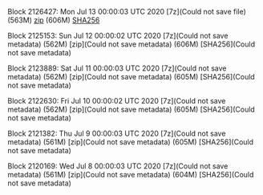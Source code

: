 Block 2126427: Mon Jul 13 00:00:03 UTC 2020 [7z](Could not save file) (563M) [zip]() (606M) [SHA256](https://transfer.sh/xA62B/sha256.txt)

Block 2125153: Sun Jul 12 00:00:02 UTC 2020 [7z](Could not save metadata) (562M) [zip](Could not save metadata) (606M) [SHA256](Could not save metadata)

Block 2123889: Sat Jul 11 00:00:03 UTC 2020 [7z](Could not save metadata) (562M) [zip](Could not save metadata) (605M) [SHA256](Could not save metadata)

Block 2122630: Fri Jul 10 00:00:02 UTC 2020 [7z](Could not save metadata) (562M) [zip](Could not save metadata) (605M) [SHA256](Could not save metadata)

Block 2121382: Thu Jul  9 00:00:03 UTC 2020 [7z](Could not save metadata) (561M) [zip](Could not save metadata) (605M) [SHA256](Could not save metadata)

Block 2120169: Wed Jul  8 00:00:03 UTC 2020 [7z](Could not save metadata) (561M) [zip](Could not save metadata) (604M) [SHA256](Could not save metadata)
